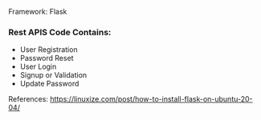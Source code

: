 Framework: Flask

### Rest APIS Code Contains:
- User Registration
- Password Reset
- User Login
- Signup or Validation
- Update Password


References: https://linuxize.com/post/how-to-install-flask-on-ubuntu-20-04/

